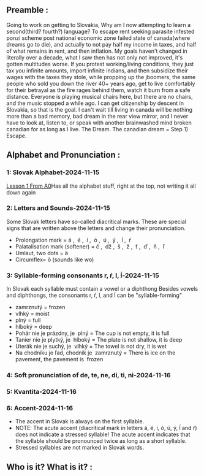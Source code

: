 ## Preamble :
Going to work on getting to Slovakia, Why am I now attempting to learn a second(third? fourth?) language? To escape rent seeking parasite infested ponzi scheme post national economic zone failed state of canada(where dreams go to die), and actually to not pay half my income in taxes, and half of what remains in rent, and then inflation. My goals haven't changed in literally over a decade, what I saw then has not only not improved, it's gotten multitudes worse. If you protest working/living conditions, they just tax you infinite amounts, import infinite indians, and then subsidize their wages with the taxes they stole, while propping up the jboomers, the same people who sold you down the river 40+ years ago, get to live comfortably for their betrayal as the fire rages behind them, watch it burn from a safe distance. Everyone is playing musical chairs here, but there are no chairs, and the music stopped a while ago. I can get citizenship by descent in Slovakia, so that is the goal. I can't wait till living in canada will be nothing more than a bad memory, bad dream in the rear view mirror, and I never have to look at, listen to, or speak with another brainwashed mind broken canadian for as long as I live. The Dream. The canadian dream = Step 1) Escape. 
## Alphabet and Pronunciation :
### 1: Slovak Alphabet-2024-11-15
[Lesson 1 From A0](https://github.com/evilusean/Pysean/blob/main/Sean/Slovak/Slovake.eu/A0/A0-CourseNotes)Has all the alphabet stuff, right at the top, not writing it all down again
### 2: Letters and Sounds-2024-11-15
Some Slovak letters have so-called diacritical marks. These are special signs that are written above the letters and change their pronunciation.
- Prolongation mark = á ,  é ,  í ,  ó ,  ú ,  ý ,  ĺ ,  ŕ
- Palatalisation mark (softener) = č ,  dž ,  š ,  ž ,  ť ,  ď ,  ň ,  ľ
- Umlaut, two dots = ä
- Circumflex= ô (sounds like wo)
### 3: Syllable-forming consonants r, ŕ, l, ĺ-2024-11-15
In Slovak each syllable must contain a vowel or a diphthong
Besides vowels and diphthongs, the consonants r, ŕ, l, and ĺ can be "syllable-forming"
- zamrznutý = frozen
- vlhký = moist
- plný = full
- hlboký = deep
- Pohár nie je prázdny, je  plný = The cup is not empty, it is full
- Tanier nie je plytký, je  hlboký = The plate is not shallow, it is deep
- Uterák nie je suchý, je  vlhký = The towel is not dry, it is wet
- Na chodníku je ľad, chodník je  zamrznutý = There is ice on the pavement, the pavement is  frozen

### 4: Soft pronunciation of de, te, ne, di, ti, ni-2024-11-16
### 5: Kvantita-2024-11-16
### 6: Accent-2024-11-16
- The accent in Slovak is always on the first syllable.
- NOTE: The acute accent (diacritical mark in letters á, é, í, ó, ú, ý, ĺ and ŕ) does not indicate a stressed syllable! The acute accent indicates that the syllable should be pronounced twice as long as a short syllable.
- Stressed syllables are not marked in Slovak words.
## Who is it? What is it? :
